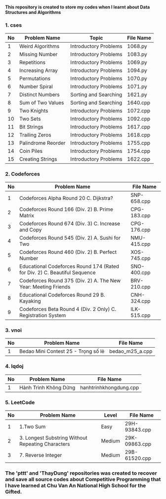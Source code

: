 #### This repository is created to store my codes when I learnt about Data Structures and Algorithms
### 1. cses
| No   | Problem Name               | Topic                 | File Name |
|------|----------------------------|-----------------------|-----------|
| 1    | Weird Algorithms           | Introductory Problems | 1068.py   |
| 2    | Missing Number             | Introductory Problems | 1083.py   |
| 3    | Repetitions                | Introductory Problems | 1069.py   |
| 4    | Increasing Array           | Introductory Problems | 1094.py   |
| 5    | Permutations               | Introductory Problems | 1070.py   |
| 6    | Number Spiral              | Introductory Problems | 1071.py   |
| 7    | Distinct Numbers           | Sorting and Searching | 1621.py   |
| 8    | Sum of Two Values          | Sorting and Searching | 1640.cpp  | 
| 9    | Two Knights                | Introductory Problems | 1072.cpp  |
| 10   | Two Sets                   | Introductory Problems | 1092.cpp  |
| 11   | Bit Strings                | Introductory Problems | 1617.cpp  |
| 12   | Trailing Zeros             | Introductory Problems | 1618.cpp  |
| 13   | Palindrome Reorder         | Introductory Problems | 1755.cpp  |
| 14   | Coin Piles                 | Introductory Problems | 1754.cpp  |
| 15   | Creating Strings           | Introductory Problems | 1622.cpp  |

### 2. Codeforces
| No   | Problem Name                                                              | File Name     |
|------|---------------------------------------------------------------------------|---------------|
| 1    | Codeforces Alpha Round 20 C. Dijkstra?                                    | SNP-658.cpp   | 
| 2    | Codeforces Round 166 (Div. 2) B. Prime Matrix                             | CPG-183.cpp   |
| 3    | Codeforces Round 674 (Div. 3) C. Increase and Copy                        | CPG-176.cpp   |
| 4    | Codeforces Round 545 (Div. 2) A. Sushi for Two                            | NMU-415.cpp   |
| 5    | Codeforces Round 460 (Div. 2) B. Perfect Number                           | XOS-745.cpp   |
| 6    | Educational Codeforces Round 174 (Rated for Div. 2) C. Beautiful Sequence | SNO-400.cpp   | 
| 7    | Codeforces Round 375 (Div. 2) A. The New Year: Meeting Friends            | BRV-210.cpp   |
| 8    | Educational Codeforces Round 29 B. Kayaking                               | CNH-324.cpp   |
| 9    | Codeforces Beta Round 4 (Div. 2 Only) C. Registration System              | ILK-515.cpp   |  

### 3. vnoi
| No   | Problem Name                                       | File Name       |
|------|----------------------------------------------------|-----------------|
| 1    | Bedao Mini Contest 25 - Trọng số lẻ                | bedao_m25_a.cpp |

### 4. lqdoj
| No   | Problem Name                                       | File Name              |
|------|----------------------------------------------------|------------------------|
| 1    | Hành Trình Không Dừng                              | hanhtrinhkhongdung.cpp |

### 5. LeetCode
| No   | Problem Name                                      | Level  | File Name     |
|------|---------------------------------------------------|--------|---------------|
| 1    | 1.Two Sum                                         | Easy   | 29H-93843.cpp |
| 2    | 3. Longest Substring Without Repeating Characters | Medium | 29K-09863.cpp |
| 3    | 7. Reverse Integer                                | Medium | 29B-61520.cpp | 

### The 'pttt' and 'ThayDung' repositories was created to recover and save all source codes about Competitive Programming that I have learned at Chu Van An National High School for the Gifted.